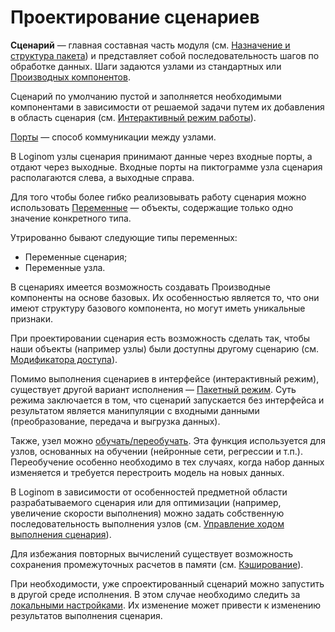 # Проектирование сценариев

**Сценарий** — главная составная часть модуля (см. [Назначение и структура пакета](../quick-start/package.md)) и представляет собой последовательность шагов по обработке данных. Шаги задаются узлами из стандартных или [Производных компонентов](./derived-component.md).

Сценарий по умолчанию пустой и заполняется необходимыми компонентами в зависимости от решаемой задачи путем их добавления в область сценария (см. [Интерактивный режим работы](./interactive-mode.md)).

[Порты](./ports/README.md) — способ коммуникации между узлами.

В Loginom узлы сценария принимают данные через входные порты, а отдают через выходные. Входные порты на пиктограмме узла сценария располагаются слева, а выходные справа.

Для того чтобы более гибко реализовывать работу сценария можно использовать [Переменные](./variables/README.md) — объекты, содержащие только одно значение конкретного типа.

Утрированно бывают следующие типы переменных:

* Переменные сценария;
* Переменные узла.

В сценариях имеется возможность создавать Производные компоненты на основе базовых.
Их особенностью является то, что они имеют структуру базового компонента, но могут иметь уникальные признаки.

При проектировании сценария есть возможность сделать так, чтобы наши объекты (например узлы) были доступны другому сценарию (см. [Модификатора доступа](./access-modifier.md)).

Помимо выполнения сценариев в интерфейсе (интерактивный режим), существует другой вариант исполнения — [Пакетный режим](./batchlauncher.md). Суть режима заключается в том, что сценарий запускается без интерфейса и результатом является манипуляции с входными данными (преобразование, передача и выгрузка данных).

Также, узел можно [обучать/переобучать](./training-processors.md). Эта функция используется для узлов, основанных на обучении (нейронные сети, регрессии и т.п.). Переобучение особенно необходимо в тех случаях, когда набор данных изменяется и требуется перестроить модель на новых данных.

В Loginom в зависимости от особенностей предметной области разрабатываемого сценария или для оптимизации (например, увеличение скорости выполнения)  можно задать собственную последовательность выполнения узлов (см. [Управление ходом выполнения сценария](./run-order.md)).

 Для избежания повторных вычислений существует возможность сохранения промежуточных расчетов в памяти (см. [Кэширование](./caching.md)).

При необходимости, уже спроектированный сценарий можно запустить в другой среде исполнения. В этом случае необходимо следить за [локальными настройками](./local-settings.md). Их изменение может привести к изменению результатов выполнения сценария.
